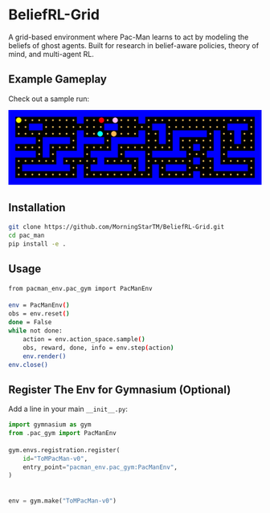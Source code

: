# BeliefRL-Grid
A grid-based environment where Pac-Man learns to act by modeling the beliefs of ghost agents. Built for research in belief-aware policies, theory of mind, and multi-agent RL.

## Example Gameplay

Check out a sample run:

![Pac-Man Demo](pac_man/assets/pacman_run.gif)

## Installation

```bash
git clone https://github.com/MorningStarTM/BeliefRL-Grid.git
cd pac_man
pip install -e . 

```

## Usage
```bash 
from pacman_env.pac_gym import PacManEnv

env = PacManEnv()
obs = env.reset()
done = False
while not done:
    action = env.action_space.sample()
    obs, reward, done, info = env.step(action)
    env.render()
env.close()
```

## Register The Env for Gymnasium (Optional)
Add a line in your main `__init__.py`:
```python
import gymnasium as gym
from .pac_gym import PacManEnv

gym.envs.registration.register(
    id="ToMPacMan-v0",
    entry_point="pacman_env.pac_gym:PacManEnv",
)


env = gym.make("ToMPacMan-v0")
